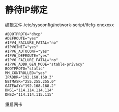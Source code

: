 # 静待IP绑定

编辑文件 /etc/sysconfig/network-script/ifcfg-enoxxxx
```
#BOOTPROTO="dhcp"
#DEFROUTE="yes"
#IPV4_FAILURE_FATAL="no"
#IPV6INIT="yes"
#IPV6_AUTOCONF="yes"
#IPV6_DEFROUTE="yes"
#IPV6_FAILURE_FATAL="no"
#IPV6_ADDR_GEN_MODE="stable-privacy"
BOOTPROTO="static"
MM_CONTROLLED="yes"
IPADDR="192.168.168.3"
NETMASK="255.255.255.0"
GATEWAY="192.168.168.2"
DNS1="114.114.114.114"
DNS2="114.114.115.115"
```

重启网卡
```

```
